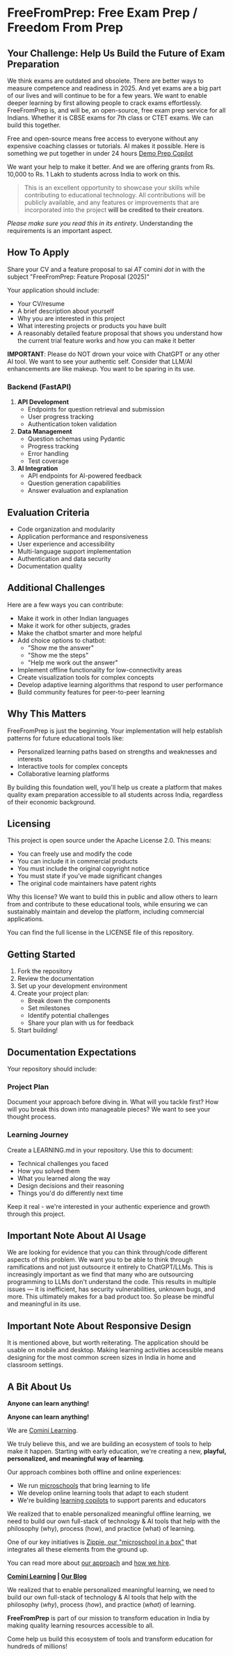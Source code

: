 # **FreeFromPrep: Free Exam Prep / Freedom From Prep**

## **Your Challenge: Help Us Build the Future of Exam Preparation**

We think exams are outdated and obsolete. There are better ways to measure competence and readiness in 2025. And yet exams are a big part of our lives and will continue to be for a few years. We want to enable deeper learning by first allowing people to crack exams effortlessly. FreeFromPrep is, and will be, an open-source, free exam prep service for all Indians. Whether it is CBSE exams for 7th class or CTET exams. We can build this together.

Free and open-source means free access to everyone without any expensive coaching classes or tutorials. AI makes it possible. Here is something we put together in under 24 hours [Demo Prep Copilot](https://tryripples.comini.in/)

We want your help to make it better. And we are offering grants from Rs. 10,000 to Rs. 1 Lakh to students across India to work on this.

>This is an excellent opportunity to showcase your skills while contributing to educational technology. All contributions will be publicly available, and any features or improvements that are incorporated into the project **will be credited to their creators**.

_Please make sure you read this in its entirety_. Understanding the requirements is an important aspect.

## **How To Apply**

Share your CV and a feature proposal to sai _AT_ comini _dot_ in with the subject "FreeFromPrep: Feature Proposal (2025)"

Your application should include:
- Your CV/resume
- A brief description about yourself
- Why you are interested in this project
- What interesting projects or products you have built
- A reasonably detailed feature proposal that shows you understand how the current trial feature works and how you can make it better

**IMPORTANT**: Please do NOT drown your voice with ChatGPT or any other AI tool. We want to see your authentic self. Consider that LLM/AI enhancements are like makeup. You want to be sparing in its use.

### **Backend (FastAPI)**

1. **API Development**
    - Endpoints for question retrieval and submission
    - User progress tracking
    - Authentication token validation
2. **Data Management**
    - Question schemas using Pydantic
    - Progress tracking
    - Error handling
    - Test coverage
3. **AI Integration**
    - API endpoints for AI-powered feedback
    - Question generation capabilities
    - Answer evaluation and explanation

## **Evaluation Criteria**

- Code organization and modularity
- Application performance and responsiveness
- User experience and accessibility
- Multi-language support implementation
- Authentication and data security
- Documentation quality

## **Additional Challenges**

Here are a few ways you can contribute:
- Make it work in other Indian languages
- Make it work for other subjects, grades
- Make the chatbot smarter and more helpful
- Add choice options to chatbot:
  - "Show me the answer"
  - "Show me the steps"
  - "Help me work out the answer"
- Implement offline functionality for low-connectivity areas
- Create visualization tools for complex concepts
- Develop adaptive learning algorithms that respond to user performance
- Build community features for peer-to-peer learning

## **Why This Matters**

FreeFromPrep is just the beginning. Your implementation will help establish patterns for future educational tools like:

- Personalized learning paths based on strengths and weaknesses and interests
- Interactive tools for complex concepts
- Collaborative learning platforms

By building this foundation well, you'll help us create a platform that makes quality exam preparation accessible to all students across India, regardless of their economic background.

## **Licensing**

This project is open source under the Apache License 2.0. This means:

- You can freely use and modify the code
- You can include it in commercial products
- You must include the original copyright notice
- You must state if you've made significant changes
- The original code maintainers have patent rights

Why this license? We want to build this in public and allow others to learn from and contribute to these educational tools, while ensuring we can sustainably maintain and develop the platform, including commercial applications.

You can find the full license in the LICENSE file of this repository.

## **Getting Started**

1. Fork the repository
2. Review the documentation
3. Set up your development environment
4. Create your project plan:
    - Break down the components
    - Set milestones
    - Identify potential challenges
    - Share your plan with us for feedback
5. Start building!

## **Documentation Expectations**

Your repository should include:

### **Project Plan**

Document your approach before diving in. What will you tackle first? How will you break this down into manageable pieces? We want to see your thought process.

### **Learning Journey**

Create a LEARNING.md in your repository. Use this to document:

- Technical challenges you faced
- How you solved them
- What you learned along the way
- Design decisions and their reasoning
- Things you'd do differently next time

Keep it real - we're interested in your authentic experience and growth through this project.

## **Important Note About AI Usage**

We are looking for evidence that you can think through/code different aspects of this problem. We want you to be able to think through ramifications and not just outsource it entirely to ChatGPT/LLMs. This is increasingly important as we find that many who are outsourcing programming to LLMs don't understand the code. This results in multiple issues — it is inefficient, has security vulnerabilities, unknown bugs, and more. This ultimately makes for a bad product too. So please be mindful and meaningful in its use.

## **Important Note About Responsive Design**

It is mentioned above, but worth reiterating. The application should be usable on mobile and desktop. Making learning activities accessible means designing for the most common screen sizes in India in home and classroom settings.

## **A Bit About Us**

**Anyone can learn anything!**

**Anyone can learn anything!**

We are [Comini Learning](https://www.comini.in/).

We truly believe this, and we are building an ecosystem of tools to help make it happen. Starting with early education, we're creating a new, **playful, personalized, and meaningful way of learning**.

Our approach combines both offline and online experiences:
- We run [microschools](https://www.comini.in/) that bring learning to life
- We develop online learning tools that adapt to each student
- We're building [learning copilots](https://tryripples.comini.in/) to support parents and educators

We realized that to enable personalized meaningful offline learning, we need to build our own full-stack of technology & AI tools that help with the philosophy (why), process (how), and practice (what) of learning. 

One of our key initiatives is [Zippie, our "microschool in a box"](https://www.youtube.com/watch?v=FqjGiSW8G_s) that integrates all these elements from the ground up.

You can read more about [our approach](https://blog.comini.in/p/how-can-we-personalize-learning) and [how we hire](https://saigaddam.medium.com/hiring-well-needs-systems-thinking-ce1ea4c45a09/).


**[Comini Learning](https://www.comini.in/) | [Our Blog](https://blog.comini.in/)**

We realized that to enable personalized meaningful learning, we need to build our own full-stack of technology & AI tools that help with the philosophy (_why_), process (_how_), and practice (_what_) of learning.

**FreeFromPrep** is part of our mission to transform education in India by making quality learning resources accessible to all.

Come help us build this ecosystem of tools and transform education for hundreds of millions!
